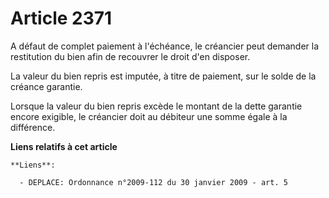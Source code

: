 # Article 2371

A défaut de complet paiement à l'échéance, le créancier peut demander la restitution du bien afin de recouvrer le droit d'en
disposer.

La valeur du bien repris est imputée, à titre de paiement, sur le solde de la créance garantie.

Lorsque la valeur du bien repris excède le montant de la dette garantie encore exigible, le créancier doit au débiteur une
somme égale à la différence.

**Liens relatifs à cet article**

	**Liens**:

	  - DEPLACE: Ordonnance n°2009-112 du 30 janvier 2009 - art. 5
